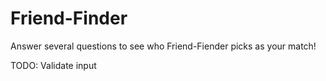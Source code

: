 # Friend-Finder
Answer several questions to see who Friend-Fiender picks as your match! 

TODO: Validate input